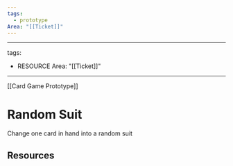 ```yaml
---
tags:
  - prototype
Area: "[[Ticket]]"
---
```

---
tags:
  - RESOURCE
Area: "[[Ticket]]"
---
[[Card Game Prototype]]
# Random Suit
Change one card in hand into a random suit

## Resources
